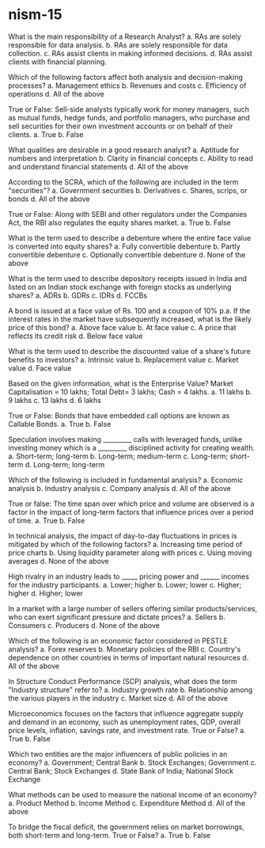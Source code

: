 # nism-15

What is the main responsibility of a Research Analyst?
a. RAs are solely responsible for data analysis.
b. RAs are solely responsible for data collection.
c. RAs assist clients in making informed decisions.
d. RAs assist clients with financial planning.

Which of the following factors affect both analysis and decision-making processes?
a. Management ethics
b. Revenues and costs
c. Efficiency of operations
d. All of the above

True or False: Sell-side analysts typically work for money managers, such as mutual funds, hedge funds, and portfolio managers, who purchase and sell securities for their own investment accounts or on behalf of their clients.
a. True
b. False

What qualities are desirable in a good research analyst?
a. Aptitude for numbers and interpretation
b. Clarity in financial concepts
c. Ability to read and understand financial statements
d. All of the above

According to the SCRA, which of the following are included in the term "securities"?
a. Government securities
b. Derivatives
c. Shares, scrips, or bonds
d. All of the above

True or False: Along with SEBI and other regulators under the Companies Act, the RBI also regulates the equity shares market.
a. True
b. False

What is the term used to describe a debenture where the entire face value is converted into equity shares?
a. Fully convertible debenture
b. Partly convertible debenture
c. Optionally convertible debenture
d. None of the above

What is the term used to describe depository receipts issued in India and listed on an Indian stock exchange with foreign stocks as underlying shares?
a. ADRs
b. GDRs
c. IDRs
d. FCCBs




A bond is issued at a face value of Rs. 100 and a coupon of 10% p.a. If the interest rates in the market have subsequently increased, what is the likely price of this bond?
a. Above face value
b. At face value
c. A price that reflects its credit risk
d. Below face value

What is the term used to describe the discounted value of a share's future benefits to investors?
a. Intrinsic value
b. Replacement value
c. Market value
d. Face value

Based on the given information, what is the Enterprise Value? Market Capitalisation = 10 lakhs; Total Debt= 3 lakhs; Cash = 4 lakhs.
a. 11 lakhs
b. 9 lakhs
c. 13 lakhs
d. 6 lakhs

True or False: Bonds that have embedded call options are known as Callable Bonds.
a. True
b. False

Speculation involves making _________ calls with leveraged funds, unlike investing money which is a _________ disciplined activity for creating wealth.
a. Short-term; long-term
b. Long-term; medium-term
c. Long-term; short-term
d. Long-term; long-term

Which of the following is included in fundamental analysis?
a. Economic analysis
b. Industry analysis
c. Company analysis
d. All of the above

True or false: The time span over which price and volume are observed is a factor in the impact of long-term factors that influence prices over a period of time.
a. True
b. False

In technical analysis, the impact of day-to-day fluctuations in prices is mitigated by which of the following factors?
a. Increasing time period of price charts
b. Using liquidity parameter along with prices
c. Using moving averages
d. None of the above





High rivalry in an industry leads to _____ pricing power and ______ incomes for the industry participants.
a. Lower; higher
b. Lower; lower
c. Higher; higher
d. Higher; lower

In a market with a large number of sellers offering similar products/services, who can exert significant pressure and dictate prices?
a. Sellers
b. Consumers
c. Producers
d. None of the above

Which of the following is an economic factor considered in PESTLE analysis?
a. Forex reserves
b. Monetary policies of the RBI
c. Country's dependence on other countries in terms of important natural resources
d. All of the above

In Structure Conduct Performance (SCP) analysis, what does the term "Industry structure" refer to?
a. Industry growth rate
b. Relationship among the various players in the industry
c. Market size
d. All of the above





Microeconomics focuses on the factors that influence aggregate supply and demand in an economy, such as unemployment rates, GDP, overall price levels, inflation, savings rate, and investment rate. True or False?
a. True
b. False

Which two entities are the major influencers of public policies in an economy?
a. Government; Central Bank
b. Stock Exchanges; Government
c. Central Bank; Stock Exchanges
d. State Bank of India; National Stock Exchange

What methods can be used to measure the national income of an economy?
a. Product Method
b. Income Method
c. Expenditure Method
d. All of the above

To bridge the fiscal deficit, the government relies on market borrowings, both short-term and long-term. True or False?
a. True
b. False









